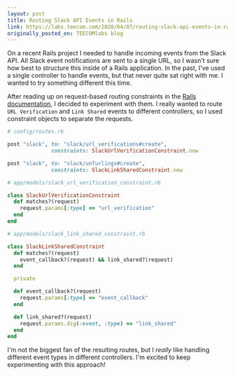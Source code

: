 ```yaml
---
layout: post
title: Routing Slack API Events in Rails
link: https://labs.teecom.com/2020/04/07/routing-slack-api-events-in-rails.html
originally_posted_on: TEECOMlabs blog
---
```


On a recent Rails project I needed to handle incoming events from the Slack API.
All Slack event notifications are sent to a single URL, so I wasn't sure how
best to structure this inside of a Rails application. In the past, I've used a
single controller to handle events, but that never quite sat right with me. I
wanted to try something different this time.

After reading up on request-based routing constraints in the
[Rails documentation](https://guides.rubyonrails.org/routing.html),
I decided to experiment with them. I really wanted to route `URL Verification`
and `Link Shared` events to different controllers, so I used constraint objects
to separate the requests.

```ruby
# config/routes.rb

post "slack", to: "slack/url_verifications#create",
              constraints: SlackUrlVerificationConstraint.new

post "slack", to: "slack/unfurlings#create",
              constraints: SlackLinkSharedConstraint.new
```

```ruby
# app/models/slack_url_verification_constraint.rb

class SlackUrlVerificationConstraint
  def matches?(request)
    request.params[:type] == "url_verification"
  end
end
```

```ruby
# app/models/slack_link_shared_constraint.rb

class SlackLinkSharedConstraint
  def matches?(request)
    event_callback?(request) && link_shared?(request)
  end

  private

  def event_callback?(request)
    request.params[:type] == "event_callback"
  end

  def link_shared?(request)
    request.params.dig(:event, :type) == "link_shared"
  end
end
```

I'm not the biggest fan of the resulting routes, but I *really* like handling
different event types in different controllers. I'm excited to keep
experimenting with this approach!
